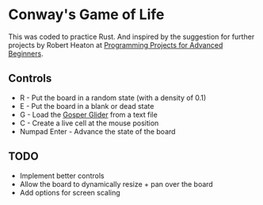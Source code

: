 # Conway's Game of Life
This was coded to practice Rust. And inspired by the suggestion for further projects by Robert Heaton at [Programming Projects for Advanced Beginners](https://robertheaton.com/2018/12/08/programming-projects-for-advanced-beginners/).

## Controls
- R - Put the board in a random state (with a density of 0.1)
- E - Put the board in a blank or dead state
- G - Load the [Gosper Glider](https://conwaylife.com/wiki/Gosper_glider_gun) from a text file
- C - Create a live cell at the mouse position
- Numpad Enter - Advance the state of the board

## TODO
- Implement better controls
- Allow the board to dynamically resize + pan over the board
- Add options for screen scaling
